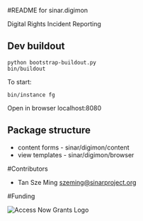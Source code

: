 #README for sinar.digimon

Digital Rights Incident Reporting

## Dev buildout

    python bootstrap-buildout.py
    bin/buildout

To start:

    bin/instance fg

Open in browser localhost:8080 

## Package structure

 * content forms - sinar/digimon/content
 * view templates - sinar/digimon/browser

#Contributors

 * Tan Sze Ming <szeming@sinarproject.org>

#Funding

![Access Now Grants
Logo](http://sinarproject.org/en/media/access-now-grants1-01.png/@@images/19be1bc8-758f-48e3-b0db-7643324723d0.png%0A)
